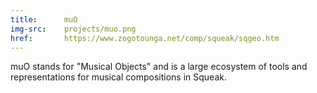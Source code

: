 ```yaml
---
title:      muO
img-src:    projects/muo.png
href:       https://www.zogotounga.net/comp/squeak/sqgeo.htm
---
```

muO stands for "Musical Objects" and is a large ecosystem of tools and representations for musical compositions in Squeak.

